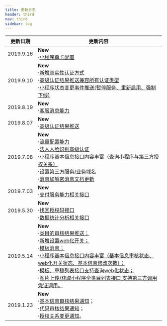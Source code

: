 ```yaml
---
title: 更新日志
header: third
nav: third
sidebar: log
---
```



|更新日期| 更新内容|
|-----|-----|
|2019.9.16 |**New** <br> **·**<a href="http://smartprogram.baidu.com/docs/third/sitemap/#小程序单卡配置">小程序单卡配置</a>|
|2019.9.10 |**New** <br> **·**<a href="http://smartprogram.baidu.com/docs//third/customer/#获取对公认证页面链接">新增真实性认证方式</a><br> **·**<a href="http://smartprogram.baidu.com/docs//third/customer/#高级认证结果推送">高级认证结果推送兼容所有认证类型</a> <br> **·**<a href="http://smartprogram.baidu.com/docs/third/info/#小程序状态变更推送">小程序状态变更事件推送(暂停服务、重新启用、强制下线)</a>|
|2019.8.19 | **New** <br> **·**<a href="http://smartprogram.baidu.com/docs/third/customerability/">客服消息能力</a>|
|2019.8.07 | **New**<br/>**·**<a href="http://smartprogram.baidu.com/docs//third/customer/#高级认证结果推送">高级认证结果推送</a>|
|2019.7.08 | **New**<br/>**·**<a href="http://smartprogram.baidu.com/docs/third/sitemap/">流量配置能力</a> <br/> **·**<a href="http://smartprogram.baidu.com/docs//third/customer/">法人人脸识别高级认证</a> </a><br>**·**<a href="http://smartprogram.baidu.com/docs/third/pro/#8、获取小程序基础信息">小程序基本信息接口内容丰富（查询小程序与第三方授权关系）</a> <br>**·**<a href="http://smartprogram.baidu.com/docs/third/domain/">设置第三方服务/业务域名</a><br>**·**<a href="http://smartprogram.baidu.com/docs/third/deciphering/">消息加解密消息文档更新</a>|
|2019.7.03 | **New**<br/>**·**<a href="http://smartprogram.baidu.com/docs/third/paymentservice/">支付服务能力相关接口</a> |
|2019.5.30 | **New**<br>**·**<a href="http://smartprogram.baidu.com/docs/third/pro/#9、找回授权码">找回授权码接口</a><br>**·**<a href="http://smartprogram.baidu.com/docs/third/datastatistics/">数据统计分析相关接口</a> |
|2019.5.14 | **New** <br> **·**<a href="http://smartprogram.baidu.com/docs/third/info/#基本信息审核通知">类目的审核结果推送；</a><br>**·**<a href="http://smartprogram.baidu.com/docs/third/sitemap/#设置web化开关">新增设置web化开关；</a><br>**·**<a href="http://smartprogram.baidu.com/docs/third/api/">模板消息；</a><br>**·**<a href="http://smartprogram.baidu.com/docs/third/pro/#8、获取小程序基础信息">小程序基本信息接口内容丰富（基本信息审核状态、web化开关状态、基本信息修改次数）；</a><br>**·**<a href="http://smartprogram.baidu.com/docs/third/module/">模板、草稿列表接口支持查询web化状态；</a><br>**·**<a href="http://smartprogram.baidu.com/docs/third/upload/">图片上传/获取小程序全类目列表接口 支持第三方调用凭证调用。</a>
|2019.1.23 | **New** <br> **·**<a href="http://smartprogram.baidu.com/docs/third/info/#基本信息审核结果通知">基本信息审核结果通知</a>；<br>**·**<a href="http://smartprogram.baidu.com/docs/third/apppage/#代码审核结果通知">代码审核结果通知</a>；<br>**·**<a href="http://smartprogram.baidu.com/docs/third/pro/">授权关系变更通知</a>。|

